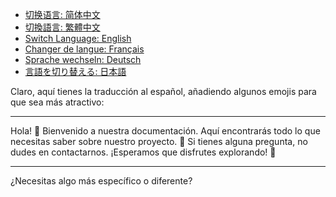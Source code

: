 - [切换语言: 简体中文](/README.md)
- [切換語言: 繁體中文](/README/README_繁体中文.md)
- [Switch Language: English](/README/README_English.md)
- [Changer de langue: Français](/README/README_Français.md)
- [Sprache wechseln: Deutsch](/README/README_Deutsch.md)
- [言語を切り替える: 日本語](/README/README_日本語.md)

Claro, aquí tienes la traducción al español, añadiendo algunos emojis para que sea más atractivo:

---

Hola! 👋 Bienvenido a nuestra documentación. Aquí encontrarás todo lo que necesitas saber sobre nuestro proyecto. 🌟 Si tienes alguna pregunta, no dudes en contactarnos. ¡Esperamos que disfrutes explorando! 🚀

--- 

¿Necesitas algo más específico o diferente?